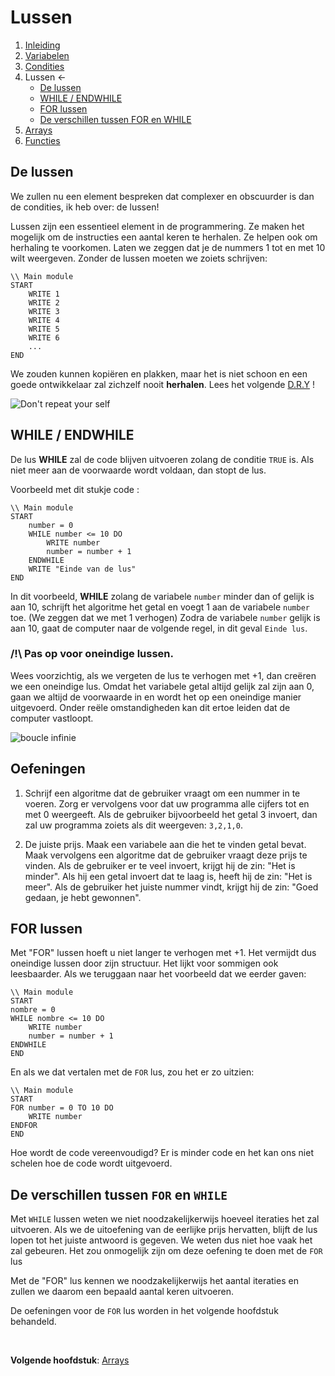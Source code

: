 # Lussen

1. [Inleiding](../README.md)
1. [Variabelen](./variables.md)
1. [Condities](./conditions.md)
1. Lussen ←
    * [De lussen](#de-lussen)
    * [WHILE / ENDWHILE](#WHILE--ENDWHILE)
    * [FOR lussen](#for-lussen)
    * [De verschillen tussen FOR en WHILE](#de-verschillen-tussen-for-en-while)
1. [Arrays](./array.md)
1. [Functies](./function.md)


## De lussen 

We zullen nu een element bespreken dat complexer en obscuurder is dan de condities, ik heb over: de lussen!

Lussen zijn een essentieel element in de programmering. Ze maken het mogelijk om de instructies een aantal keren te herhalen. Ze helpen ook om herhaling te voorkomen. Laten we zeggen dat je de nummers 1 tot en met 10 wilt weergeven. Zonder de lussen moeten we zoiets schrijven: 


````
\\ Main module
START
    WRITE 1
    WRITE 2
    WRITE 3
    WRITE 4
    WRITE 5
    WRITE 6
    ...
END
````
We zouden kunnen kopiëren en plakken, maar het is niet schoon en een goede ontwikkelaar zal zichzelf nooit **herhalen**. Lees het volgende [D.R.Y](https://en.wikipedia.org/wiki/Don%27t_repeat_yourself) !

![Don't repeat your self](https://jenwlee.files.wordpress.com/2016/11/bart.jpg)

## WHILE / ENDWHILE
De lus **WHILE** zal de code blijven uitvoeren zolang de conditie ``TRUE`` is. Als niet meer aan de voorwaarde wordt voldaan, dan stopt de lus. 

Voorbeeld met dit stukje code :

````
\\ Main module
START
    number = 0
    WHILE number <= 10 DO
        WRITE number
        number = number + 1
    ENDWHILE
    WRITE "Einde van de lus"
END
````
In dit voorbeeld, **WHILE** zolang de variabele ``number`` minder dan of gelijk is aan 10, schrijft het algoritme het getal en voegt 1 aan de variabele ``number`` toe. (We zeggen dat we met 1 verhogen) Zodra de variabele ``number`` gelijk is aan 10, gaat de computer naar de volgende regel, in dit geval ``Einde lus``.
 
### /!\ Pas op voor oneindige lussen.

Wees voorzichtig, als we vergeten de lus te verhogen met +1, dan creëren we een oneindige lus. Omdat het variabele getal altijd gelijk zal zijn aan 0, gaan we altijd de voorwaarde in en wordt het op een oneindige manier uitgevoerd. Onder reële omstandigheden kan dit ertoe leiden dat de computer vastloopt. 

![boucle infinie](https://ljdchost.com/flK1FbB.gif)


## Oefeningen
1. Schrijf een algoritme dat de gebruiker vraagt om een nummer in te voeren. Zorg er vervolgens voor dat uw programma alle cijfers tot en met 0 weergeeft. 
Als de gebruiker bijvoorbeeld het getal 3 invoert, dan zal uw programma zoiets als dit weergeven: ``3,2,1,0``.

2. De juiste prijs. Maak een variabele aan die het te vinden getal bevat. Maak vervolgens een algoritme dat de gebruiker vraagt deze prijs te vinden. Als de gebruiker er te veel invoert, krijgt hij de zin: "Het is minder". Als hij een getal invoert dat te laag is, heeft hij de zin: "Het is meer". Als de gebruiker het juiste nummer vindt, krijgt hij de zin: "Goed gedaan, je hebt gewonnen".   


## FOR lussen
Met "FOR" lussen hoeft u niet langer te verhogen met +1. Het vermijdt dus oneindige lussen door zijn structuur. Het lijkt voor sommigen ook leesbaarder. Als we teruggaan naar het voorbeeld dat we eerder gaven: 

````
\\ Main module
START
nombre = 0
WHILE nombre <= 10 DO
    WRITE number
    number = number + 1
ENDWHILE
END
````

En als we dat vertalen met de ``FOR`` lus, zou het er zo uitzien: 

````
\\ Main module
START
FOR number = 0 TO 10 DO
    WRITE number
ENDFOR 
END 
```` 

Hoe wordt de code vereenvoudigd? Er is minder code en het kan ons niet schelen hoe de code wordt uitgevoerd. 

## De verschillen tussen ``FOR`` en ``WHILE``

Met ``WHILE`` lussen weten we niet noodzakelijkerwijs hoeveel iteraties het zal uitvoeren. Als we de uitoefening van de eerlijke prijs hervatten, blijft de lus lopen tot het juiste antwoord is gegeven. We weten dus niet hoe vaak het zal gebeuren. Het zou onmogelijk zijn om deze oefening te doen met de ``FOR`` lus

Met de "FOR" lus kennen we noodzakelijkerwijs het aantal iteraties en zullen we daarom een bepaald aantal keren uitvoeren.

De oefeningen voor de ``FOR`` lus worden in het volgende hoofdstuk behandeld.

&nbsp; 
    
**Volgende hoofdstuk**: [Arrays](./array.md)  
